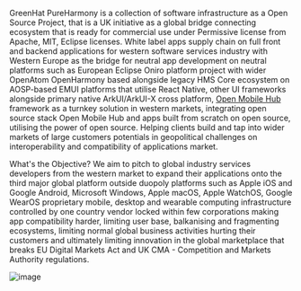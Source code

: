 GreenHat PureHarmony is a collection of software infrastructure as a Open Source Project, that is a UK initiative as a global bridge connecting ecosystem that is ready for commercial use under Permissive license from Apache, MIT, Eclipse licenses. White label apps supply chain on full front and backend applications for western software services industry with Western Europe as the bridge for neutral app development on neutral platforms such as European Eclipse Oniro platform project with wider OpenAtom OpenHarmony based alongside legacy HMS Core ecosystem on AOSP-based EMUI platforms that utilise React Native, other UI frameworks alongside primary native ArkUI/ArkUI-X cross platform, [Open Mobile Hub](https://github.com/openmobilehub) framework as a turnkey solution in western markets, integrating open source stack Open Mobile Hub and apps built from scratch on open source, utilising the power of open source. Helping clients build and tap into wider markets of large customers potentials in geopolitical challenges on interoperability and compatibility of applications market.

What's the Objective?
We aim to pitch to global industry services developers from the western market to expand their applications onto the third major global platform outside duopoly platforms such as Apple iOS and Google Android, Microsoft Windows, Apple macOS, Apple WatchOS, Google WearOS proprietary mobile, desktop and wearable computing infrastructure controlled by one country vendor locked within few corporations making app compatibility harder, limiting user base, balkanising and fragmenting ecosystems, limiting normal global business activities hurting their customers and ultimately limiting innovation in the global marketplace that breaks EU Digital Markets Act and UK CMA - Competition and Markets Authority regulations.

![image](https://github.com/user-attachments/assets/0d2bbf67-1ce0-4a45-8d7e-3fef8d0c27dd)

<!-- Welcome to PureHarmony platform based on Oniro
PureHarmony hosts the code and repositories for add-ons and enhancements to the OpenHarmony project. These enhancements are part of the base OS, Oniro Project, an open-source, vendor-neutral operating system managed by the Eclipse Foundation.

Objective of the Project
The goal of this project is to build upon Oniro-OpenHarmony, extending it with additional functionalities tailored for global markets. OpenHarmony-Oniro, HarmonyOS as a open source community and commercial bridge for industry.

**Here are some ideas to get you started:**

🙋‍♀️ A short introduction - what is your organization all about?
🌈 Contribution guidelines - how can the community get involved?
👩‍💻 Useful resources - where can the community find your docs? Is there anything else the community should know?
🍿 Fun facts - what does your team eat for breakfast?
🧙 Remember, you can do mighty things with the power of [Markdown](https://docs.github.com/github/writing-on-github/getting-started-with-writing-and-formatting-on-github/basic-writing-and-formatting-syntax)
-->
